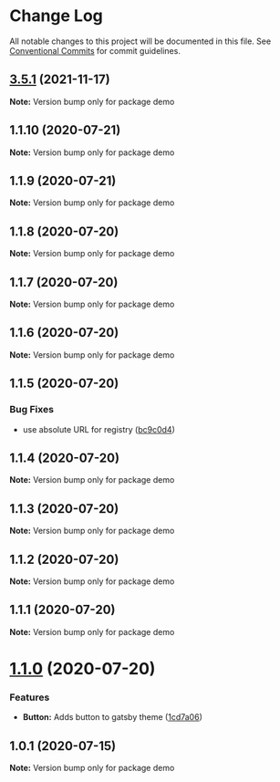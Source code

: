 # Change Log

All notable changes to this project will be documented in this file.
See [Conventional Commits](https://conventionalcommits.org) for commit guidelines.

## [3.5.1](https://github.com/newrelic/gatsby-theme-newrelic/compare/v3.5.0...v3.5.1) (2021-11-17)

**Note:** Version bump only for package demo





## 1.1.10 (2020-07-21)

**Note:** Version bump only for package demo





## 1.1.9 (2020-07-21)

**Note:** Version bump only for package demo





## 1.1.8 (2020-07-20)

**Note:** Version bump only for package demo





## 1.1.7 (2020-07-20)

**Note:** Version bump only for package demo





## 1.1.6 (2020-07-20)

**Note:** Version bump only for package demo





## 1.1.5 (2020-07-20)


### Bug Fixes

* use absolute URL for registry ([bc9c0d4](https://github.com/newrelic/gatsby-theme-newrelic/commit/bc9c0d4e442f55494712092c28c19fc6aed4e6c4))





## 1.1.4 (2020-07-20)

**Note:** Version bump only for package demo





## 1.1.3 (2020-07-20)

**Note:** Version bump only for package demo





## 1.1.2 (2020-07-20)

**Note:** Version bump only for package demo





## 1.1.1 (2020-07-20)

**Note:** Version bump only for package demo





# [1.1.0](https://github.com/newrelic/gatsby-theme-newrelic/compare/demo@1.0.1...demo@1.1.0) (2020-07-20)


### Features

* **Button:** Adds button to gatsby theme ([1cd7a06](https://github.com/newrelic/gatsby-theme-newrelic/commit/1cd7a06a7f83c4a76ef75eb1ce8be12084206279))





## 1.0.1 (2020-07-15)

**Note:** Version bump only for package demo
